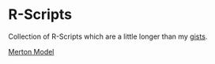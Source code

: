 # R-Scripts
Collection of R-Scripts which are a little longer than my [gists](https://gist.github.com/PalimPalimPalim).

[Merton Model](http://htmlpreview.github.io/?https://github.com/PalimPalimPalim/R-Scripts/blob/master/Merton-Model.html)
